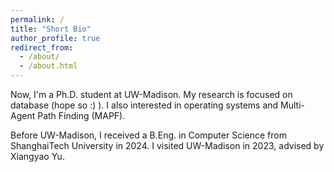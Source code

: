 ```yaml
---
permalink: /
title: "Short Bio"
author_profile: true
redirect_from: 
  - /about/
  - /about.html
---
```


Now, I'm a Ph.D. student at UW-Madison. My research is focused on database (hope so :) ). I also interested in operating systems and Multi-Agent Path Finding (MAPF).

Before UW-Madison, I received a B.Eng. in Computer Science from ShanghaiTech University in 2024. I visited UW-Madison in 2023, advised by Xiangyao Yu.
